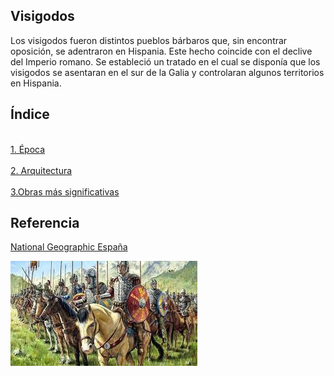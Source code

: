 ## Visigodos

Los visigodos fueron distintos pueblos bárbaros que, sin encontrar oposición, se adentraron en Hispania. Este hecho coincide con el declive del Imperio romano. Se estableció un tratado en el cual se disponía que los visigodos se asentaran en el sur de la Galia y controlaran algunos territorios en Hispania.

## Índice

<br>[1. Época ](https://github.com/HoracioGG/Visigodos/blob/main/Epoca.md)</br>
<br>[2. Arquitectura](https://github.com/HoracioGG/Visigodos/blob/main/Arquitectura.md)</br>
<br>[3.Obras más significativas](https://github.com/HoracioGG/Visigodos/blob/main/Obras.md)</br>

## Referencia

[National Geographic España](https://www.nationalgeographic.com.es/)

![](https://github.com/HoracioGG/Visigodos/blob/main/img/caballerosycaballos.png?raw=true)

